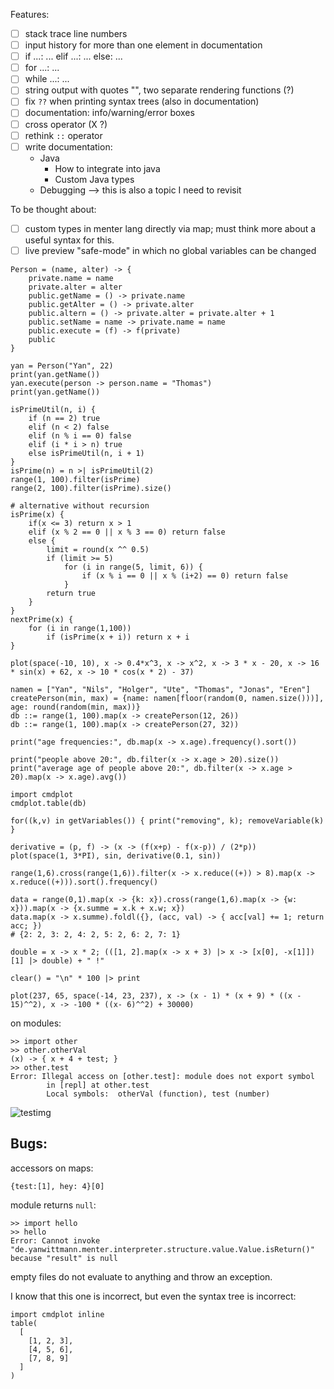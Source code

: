 Features:

- [ ] stack trace line numbers
- [ ] input history for more than one element in documentation
- [ ] if ...: ... elif ...: ... else: ...
- [ ] for ...: ...
- [ ] while ...: ...
- [ ] string output with quotes "", two separate rendering functions (?)
- [ ] fix `??` when printing syntax trees (also in documentation)
- [ ] documentation: info/warning/error boxes
- [ ] cross operator (X ?)
- [ ] rethink `::` operator
- [ ] write documentation:
  - Java
    - How to integrate into java
    - Custom Java types
  - Debugging --> this is also a topic I need to revisit

To be thought about:

- [ ] custom types in menter lang directly via map; must think more about a useful syntax for this.
- [ ] live preview "safe-mode" in which no global variables can be changed

```
Person = (name, alter) -> {
    private.name = name
    private.alter = alter
    public.getName = () -> private.name
    public.getAlter = () -> private.alter
    public.altern = () -> private.alter = private.alter + 1
    public.setName = name -> private.name = name
    public.execute = (f) -> f(private)
    public
}

yan = Person("Yan", 22)
print(yan.getName())
yan.execute(person -> person.name = "Thomas")
print(yan.getName())
```

```
isPrimeUtil(n, i) {
    if (n == 2) true
    elif (n < 2) false
    elif (n % i == 0) false
    elif (i * i > n) true
    else isPrimeUtil(n, i + 1)
}
isPrime(n) = n >| isPrimeUtil(2)
range(1, 100).filter(isPrime)
range(2, 100).filter(isPrime).size()

# alternative without recursion
isPrime(x) {
    if(x <= 3) return x > 1
    elif (x % 2 == 0 || x % 3 == 0) return false
    else {
        limit = round(x ^^ 0.5)
		if (limit >= 5)
            for (i in range(5, limit, 6)) {
                if (x % i == 0 || x % (i+2) == 0) return false
            }
        return true
    }
}
nextPrime(x) {
    for (i in range(1,100))
        if (isPrime(x + i)) return x + i
}
```

```
plot(space(-10, 10), x -> 0.4*x^3, x -> x^2, x -> 3 * x - 20, x -> 16 * sin(x) + 62, x -> 10 * cos(x * 2) - 37)
```

```
namen = ["Yan", "Nils", "Holger", "Ute", "Thomas", "Jonas", "Eren"]
createPerson(min, max) = {name: namen[floor(random(0, namen.size()))], age: round(random(min, max))}
db ::= range(1, 100).map(x -> createPerson(12, 26))
db ::= range(1, 100).map(x -> createPerson(27, 32))

print("age frequencies:", db.map(x -> x.age).frequency().sort())

print("people above 20:", db.filter(x -> x.age > 20).size())
print("average age of people above 20:", db.filter(x -> x.age > 20).map(x -> x.age).avg())

import cmdplot
cmdplot.table(db)
```

```
for((k,v) in getVariables()) { print("removing", k); removeVariable(k) }
```

```
derivative = (p, f) -> (x -> (f(x+p) - f(x-p)) / (2*p))
plot(space(1, 3*PI), sin, derivative(0.1, sin))
```

```
range(1,6).cross(range(1,6)).filter(x -> x.reduce((+)) > 8).map(x -> x.reduce((+))).sort().frequency()
```

```
data = range(0,1).map(x -> {k: x}).cross(range(1,6).map(x -> {w: x})).map(x -> {x.summe = x.k + x.w; x})
data.map(x -> x.summe).foldl({}, (acc, val) -> { acc[val] += 1; return acc; })
# {2: 2, 3: 2, 4: 2, 5: 2, 6: 2, 7: 1}
```

```
double = x -> x * 2; (([1, 2].map(x -> x + 3) |> x -> [x[0], -x[1]])[1] |> double) + " !"
```

```
clear() = "\n" * 100 |> print
```

```
plot(237, 65, space(-14, 23, 237), x -> (x - 1) * (x + 9) * ((x - 15)^^2), x -> -100 * ((x- 6)^^2) + 30000)
```

on modules:

```
>> import other
>> other.otherVal
(x) -> { x + 4 + test; }
>> other.test
Error: Illegal access on [other.test]: module does not export symbol
        in [repl] at other.test
        Local symbols:  otherVal (function), test (number)
```

![testimg](guide/navbar_icon.png)

## Bugs:

accessors on maps:

```
{test:[1], hey: 4}[0]
```

module returns `null`:

```
>> import hello
>> hello
Error: Cannot invoke "de.yanwittmann.menter.interpreter.structure.value.Value.isReturn()" because "result" is null
```

empty files do not evaluate to anything and throw an exception.

I know that this one is incorrect, but even the syntax tree is incorrect:

```
import cmdplot inline
table(
  [
    [1, 2, 3],
    [4, 5, 6],
    [7, 8, 9]
  ]
)
```